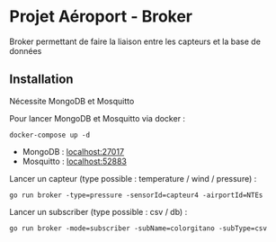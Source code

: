 # Projet Aéroport - Broker

Broker permettant de faire la liaison entre les capteurs et la base de données

## Installation

Nécessite MongoDB et Mosquitto

Pour lancer MongoDB et Mosquitto via docker :
```shell
docker-compose up -d
```

- MongoDB : [localhost:27017](localhost:27017)
- Mosquitto : [localhost:52883](localhost:52883)

Lancer un capteur (type possible : temperature / wind / pressure) : 
```shell
go run broker -type=pressure -sensorId=capteur4 -airportId=NTEs
```
Lancer un subscriber (type possible : csv / db) :
```shell
go run broker -mode=subscriber -subName=colorgitano -subType=csv
```